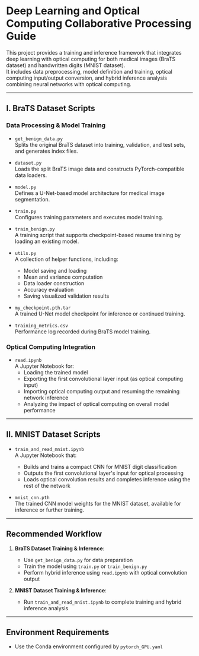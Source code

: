 # Deep Learning and Optical Computing Collaborative Processing Guide

This project provides a training and inference framework that integrates deep learning with optical computing for both medical images (BraTS dataset) and handwritten digits (MNIST dataset).  
It includes data preprocessing, model definition and training, optical computing input/output conversion, and hybrid inference analysis combining neural networks with optical computing.

---

## I. BraTS Dataset Scripts

### Data Processing & Model Training

- `get_benign_data.py`  
  Splits the original BraTS dataset into training, validation, and test sets, and generates index files.

- `dataset.py`  
  Loads the split BraTS image data and constructs PyTorch-compatible data loaders.

- `model.py`  
  Defines a U-Net-based model architecture for medical image segmentation.

- `train.py`  
  Configures training parameters and executes model training.

- `train_benign.py`  
  A training script that supports checkpoint-based resume training by loading an existing model.

- `utils.py`  
  A collection of helper functions, including:  
  - Model saving and loading  
  - Mean and variance computation  
  - Data loader construction  
  - Accuracy evaluation  
  - Saving visualized validation results  

- `my_checkpoint.pth.tar`  
  A trained U-Net model checkpoint for inference or continued training.

- `training_metrics.csv`  
  Performance log recorded during BraTS model training.

### Optical Computing Integration

- `read.ipynb`  
  A Jupyter Notebook for:  
  - Loading the trained model  
  - Exporting the first convolutional layer input (as optical computing input)  
  - Importing optical computing output and resuming the remaining network inference  
  - Analyzing the impact of optical computing on overall model performance  

---

## II. MNIST Dataset Scripts

- `train_and_read_mnist.ipynb`  
  A Jupyter Notebook that:  
  - Builds and trains a compact CNN for MNIST digit classification  
  - Outputs the first convolutional layer's input for optical processing  
  - Loads optical convolution results and completes inference using the rest of the network  

- `mnist_cnn.pth`  
  The trained CNN model weights for the MNIST dataset, available for inference or further training.

---

## Recommended Workflow

1. **BraTS Dataset Training & Inference**:  
   - Use `get_benign_data.py` for data preparation  
   - Train the model using `train.py` or `train_benign.py`  
   - Perform hybrid inference using `read.ipynb` with optical convolution output  

2. **MNIST Dataset Training & Inference**:  
   - Run `train_and_read_mnist.ipynb` to complete training and hybrid inference analysis  

---

## Environment Requirements

- Use the Conda environment configured by `pytorch_GPU.yaml`
